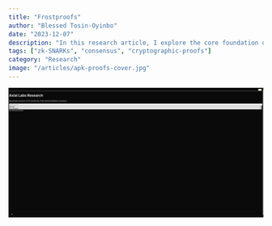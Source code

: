 ```yaml
---
title: "Frostproofs"
author: "Blessed Tosin-Oyinbo"
date: "2023-12-07"
description: "In this research article, I explore the core foundation of Frostgate's security model, Succint State Validation, along with it's application, Frostproofs."
tags: ["zk-SNARKs", "consensus", "cryptographic-proofs"]
category: "Research"
image: "/articles/apk-proofs-cover.jpg"
---
```



![Diagram](/articles/apk-proofs-diagram.png) 